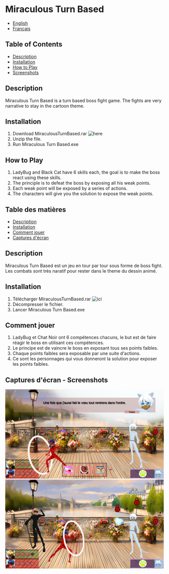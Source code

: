 # Miraculous Turn Based


- [English](#table-of-contents)
- [Français](#table-des-matières)

## Table of Contents

- [Description](#description)
- [Installation](#installation)
- [How to Play](#how-to-play)
- [Screenshots](#captures-décran---screenshots)

## Description


Miraculous Turn Based is a turn based boss fight game.
The fights are very narrative to stay in the cartoon theme.

## Installation

1. Download MiraculousTurnBased.rar ![here](https://github.com/Oswinne/Miraculous-Turn-Based/releases/tag/1.0)
2. Unzip the file.
3. Run Miraculous Turn Based.exe

## How to Play

1. LadyBug and Black Cat have 6 skills each, the goal is to make the boss react using these skills.
2. The principle is to defeat the boss by exposing all his weak points.
3. Each weak point will be exposed by a series of actions.
4. The characters will give you the solution to expose the weak points.


###


## Table des matières

- [Description](#description)
- [Installation](#installation)
- [Comment jouer](#comment-jouer)
- [Captures d'écran](#captures-décran---screenshots)

## Description

Miraculous Turn Based est un jeu en tour par tour sous forme de boss fight.
Les combats sont très naratif pour rester dans le theme du dessin animé.

## Installation

1. Télécharger MiraculousTurnBased.rar  ![ici](https://github.com/Oswinne/Miraculous-Turn-Based/releases/tag/1.0)
2. Décompresser le fichier.
3. Lancer Miraculous Turn Based.exe

## Comment jouer

1. LadyBug et Chat Noir ont 6 compétences chacuns, le but est de faire réagir le boss en utilisant ces compétences.
2. Le principe est de vaincre le boss en exposant tous ses points faibles.
3. Chaque points faibles sera exposable par une suite d'actions.
4. Ce sont les personnages qui vous donneront la solution pour exposer les points faibles.


## Captures d'écran - Screenshots

![Capture d'écran 1](/Screens/screen1.png)
![Capture d'écran 2](/Screens/screen2.png)


